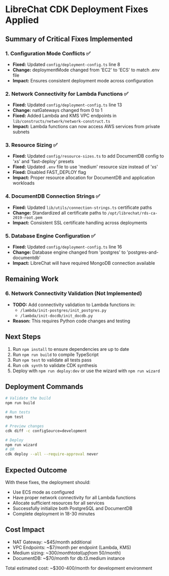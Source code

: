 # LibreChat CDK Deployment Fixes Applied

## Summary of Critical Fixes Implemented

### 1. Configuration Mode Conflicts ✅
- **Fixed:** Updated `config/deployment-config.ts` line 8
- **Change:** deploymentMode changed from 'EC2' to 'ECS' to match .env file
- **Impact:** Ensures consistent deployment mode across configuration

### 2. Network Connectivity for Lambda Functions ✅
- **Fixed:** Updated `config/deployment-config.ts` line 13
- **Change:** natGateways changed from 0 to 1 
- **Fixed:** Added Lambda and KMS VPC endpoints in `lib/constructs/network/network-construct.ts`
- **Impact:** Lambda functions can now access AWS services from private subnets

### 3. Resource Sizing ✅
- **Fixed:** Updated `config/resource-sizes.ts` to add DocumentDB config to 'xs' and 'fast-deploy' presets
- **Fixed:** Updated `.env` file to use 'medium' resource size instead of 'xs'
- **Fixed:** Disabled FAST_DEPLOY flag
- **Impact:** Proper resource allocation for DocumentDB and application workloads

### 4. DocumentDB Connection Strings ✅
- **Fixed:** Updated `lib/utils/connection-strings.ts` certificate paths
- **Change:** Standardized all certificate paths to `/opt/librechat/rds-ca-2019-root.pem`
- **Impact:** Consistent SSL certificate handling across deployments

### 5. Database Engine Configuration ✅
- **Fixed:** Updated `config/deployment-config.ts` line 16
- **Change:** Database engine changed from 'postgres' to 'postgres-and-documentdb'
- **Impact:** LibreChat will have required MongoDB connection available

## Remaining Work

### 6. Network Connectivity Validation (Not Implemented)
- **TODO:** Add connectivity validation to Lambda functions in:
  - `/lambda/init-postgres/init_postgres.py`
  - `/lambda/init-docdb/init_docdb.py`
- **Reason:** This requires Python code changes and testing

## Next Steps

1. Run `npm install` to ensure dependencies are up to date
2. Run `npm run build` to compile TypeScript
3. Run `npm test` to validate all tests pass
4. Run `cdk synth` to validate CDK synthesis
5. Deploy with `npm run deploy:dev` or use the wizard with `npm run wizard`

## Deployment Commands

```bash
# Validate the build
npm run build

# Run tests
npm test

# Preview changes
cdk diff -c configSource=development

# Deploy
npm run wizard
# OR
cdk deploy --all --require-approval never
```

## Expected Outcome

With these fixes, the deployment should:
- Use ECS mode as configured
- Have proper network connectivity for all Lambda functions
- Allocate sufficient resources for all services
- Successfully initialize both PostgreSQL and DocumentDB
- Complete deployment in 18-30 minutes

## Cost Impact

- NAT Gateway: ~$45/month additional
- VPC Endpoints: ~$7/month per endpoint (Lambda, KMS)
- Medium sizing: ~$300/month total (up from ~$50/month)
- DocumentDB: ~$70/month for db.t3.medium instance

Total estimated cost: ~$300-400/month for development environment